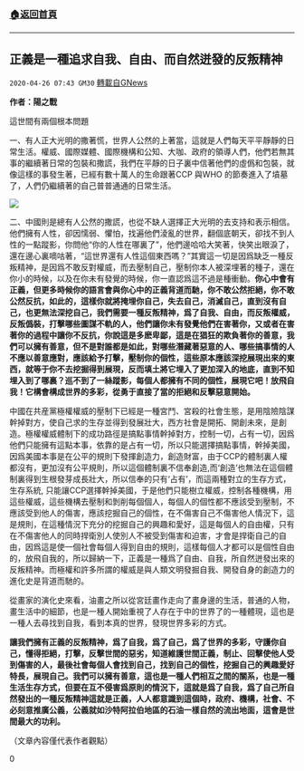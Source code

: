 ###  [:house:返回首頁](https://github.com/ourhimalayas/txt)
---

## 正義是一種追求自我、自由、而自然迸發的反叛精神
`2020-04-26 07:43 GM30` [轉載自GNews](https://gnews.org/zh-hant/185152/)

**作者：陽之戰**

這世間有兩個根本問題

一、有人正大光明的撒著慌，世界人公然的上著當，這就是人們每天平平靜靜的日常生活。權威、國際媒體、國際機構和公知、大咖、政府的領導人們，他們若無其事的繼續著日常的包裝和撒謊，我們在平靜的日子裏中信著他們的虛僞和包裝，就像這樣的事發生著，已經有數十萬人的生命跟著CCP 與WHO 的節奏進入了墳墓 了，人們仍繼續著的自己普普通通的日常生活。

![](https://s3.amazonaws.com/gnews-media-offload/wp-content/uploads/2020/04/26073448/1-154.png)

二、中國則是總有人公然的撒謊，也從不缺人選擇正大光明的去支持和表示相信。他們擁有人性，卻因懦弱、懼怕，找遍他們淩亂的世界，翻個底朝天，卻找不到人性的一點蹤影，你問他“你的人性在哪裏了”，他們邊哈哈大笑著，快笑出眼淚了，還在邊心裏嘀咕著，“這世界還有人性這個東西嗎？”其實這一切是因爲缺乏一種反叛精神，是因爲不敢反對權威，而去壓制自己，壓制你本人被深埋著的種子，還在你小的時候，以及在你未有發覺的時候，你一直認爲這不過是種衝動。**你心中會有正義，但更多時候你的語言會與你心中的正義背道而馳，你不敢公然拒絕，你不敢公然反抗，如此的，這樣你就將掩埋你自己，失去自己，消滅自己，直到沒有自己，也更無法深挖自己，我們需要一種反叛精神，爲了自我、自由，而反叛權威，反叛僞裝，打擊哪些圖謀不軌的人，他們讓你未有發覺他們在害著你，又或者在害著你的過程中讓你不反抗，你說這是多麽卑鄙，這是在猖狂的欺負著你的善意，我們可以擁有善意，但不是對誰都是如此，對哪些潛藏著惡意的人、哪些搞事情的人不應以善意應對，應該給予打擊，壓制你的個性，這些原本應該深挖展現出來的東西，就等于你不去挖掘得到展現，反而填土將它埋入了更加深入的地底，直到不知埋入到了哪裏？巡不到了一絲蹤影，每個人都擁有不同的個性，展現它吧！放飛自我！它構會構成世界的多彩，從勇于直接了當的拒絕和反擊惡意開始。**

中國在共産黨極權權威的壓制下已經是一種宮鬥、宮殺的社會生態，是用陰險陰謀幹掉對方，使自己求的生存並得到發展壯大，西方社會是開拓、開創未來，是創造。極權權威體制下的成功路徑是搞點事情幹掉對方，控制一切，占有一切，因爲他們只能擁有這點本事，依靠的是占有一切，所以只能選擇搞點事情，幹掉美國，因爲美國本事是在公平的規則下發揮創造力，創造財富，由于CCP的體制裏人權都沒有，更加沒有公平規則，所以這個體制裏不信奉創造,而‘創造’也無法在這個體制裏得到生根發芽成長壯大，所以信奉的只有‘占有’，而這兩種對立的生存方式，生存系統, 只能讓CCP選擇幹掉美國，于是他們只能樹立權威，控制各種機構，用這些權威，這些機構去壓制和剝削每個個人，每個人的個性都不應該受到壓制，不應該受到他人的傷害，應該挖掘自己的個性，在不傷害自己不傷害他人情況下，這是規則，在這種情況下充分的挖掘自己的興趣和愛好，這是每個人的自由權，只有在不傷害他人的同時捍衛別人使別人不被受到傷害和迫害，才會是捍衛自己的自由，因爲這是使一個社會每個人得到自由的規則，這樣每個人才都可以是個性自由的，放飛自我的，所以歸納一下，正義是一種爲了自由、自我，所自然迸發出來的反叛精神。而極權和許多所謂的權威是與人類文明發掘自我、開發自身的創造力的進化史是背道而馳的。

從畫家的演化史來看，油畫之所以從宮廷畫作走向了畫身邊的生活，普通的人物，畫生活中的細節，也是一種人開始重視了人存在于中的世界了的一種體現，這也是一種人去尋找到自我，看到本真的世界，發現世界多彩的方式。

**讓我們擁有正義的反叛精神，爲了自我，爲了自己，爲了世界的多彩，守護你自己，懂得拒絕，打擊，反擊世間的惡劣，知道維護世間正義，制止、回擊使他人受到傷害的人，最後社會每個人會找到自己，找到自己的個性，挖掘自己的興趣愛好特長，展現自己。我們可以擁有善意，這也是一種人們相互之間的關系，也是一種生活生存方式，但要在互不侵害爲原則的情況下，這就是爲了自我，爲了自己所自然發出的一種反叛精神這就是正義，人人都意識到這個時，政府、機構，社會、不必刻意推廣公義，公義就如沙特阿拉伯地區的石油一樣自然的流出地面，這會是世間最大的功利。**

（文章內容僅代表作者觀點）

0

